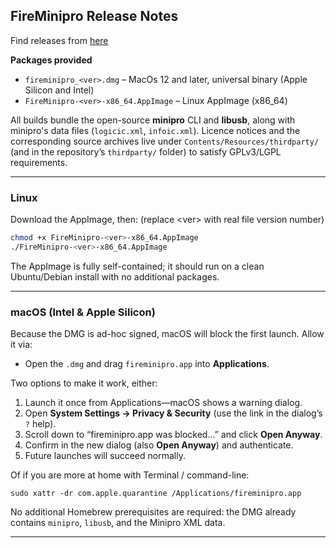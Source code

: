 ## FireMinipro Release Notes

Find releases from [here](https://github.com/Jartza/fireminipro/releases/)

**Packages provided**
- `fireminipro_<ver>.dmg` – MacOs 12 and later, universal binary (Apple Silicon and Intel)
- `FireMinipro-<ver>-x86_64.AppImage` – Linux AppImage (x86_64)

All builds bundle the open-source **minipro** CLI and **libusb**, along with minipro's data files (`logicic.xml`, `infoic.xml`). Licence notices and the corresponding source archives live under `Contents/Resources/thirdparty/` (and in the repository’s `thirdparty/` folder) to satisfy GPLv3/LGPL requirements.

---

### Linux

Download the AppImage, then: (replace \<ver\> with real file version number)

```bash
chmod +x FireMinipro-<ver>-x86_64.AppImage
./FireMinipro-<ver>-x86_64.AppImage
```

The AppImage is fully self-contained; it should run on a clean Ubuntu/Debian install with no additional packages.

---

### macOS (Intel & Apple Silicon)

Because the DMG is ad-hoc signed, macOS will block the first launch. Allow it via:

- Open the `.dmg` and drag `fireminipro.app` into **Applications**.

Two options to make it work, either:

1. Launch it once from Applications—macOS shows a warning dialog.
2. Open **System Settings → Privacy & Security** (use the link in the dialog’s `?` help).
3. Scroll down to “fireminipro.app was blocked…” and click **Open Anyway**.
4. Confirm in the new dialog (also **Open Anyway**) and authenticate.
5. Future launches will succeed normally.

Of if you are more at home with Terminal / command-line:

`sudo xattr -dr com.apple.quarantine /Applications/fireminipro.app`

No additional Homebrew prerequisites are required: the DMG already contains `minipro`, `libusb`, and the Minipro XML data.

---
